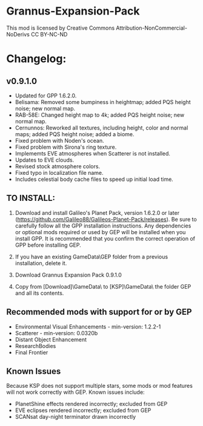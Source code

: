 ﻿
# Grannus-Expansion-Pack

This mod is licensed by Creative Commons Attribution-NonCommercial-NoDerivs
CC BY-NC-ND

# Changelog:
## v0.9.1.0
* Updated for GPP 1.6.2.0.
* Belisama: Removed some bumpiness in heightmap; added PQS height noise; new normal map.
* RAB-58E: Changed height map to 4k; added PQS height noise; new normal map.
* Cernunnos: Reworked all textures, including height, color and normal maps; added PQS height noise; added a biome.
* Fixed problem with Noden's ocean.
* Fixed problem with Sirona's ring texture.
* Implememts EVE atmospheres when Scatterer is not installed.
* Updates to EVE clouds.
* Revised stock atmosphere colors.
* Fixed typo in localization file name.
* Includes celestial body cache files to speed up initial load time.

## TO INSTALL:

1.  Download and install Galileo's Planet Pack, version 1.6.2.0 or later (https://github.com/Galileo88/Galileos-Planet-Pack/releases).  Be sure to carefully follow all the GPP installation instructions.  Any dependencies or optional mods required or used by GEP will be installed when you install GPP.  It is recommended that you confirm the correct operation of GPP before installing GEP.

2. If you have an existing GameData\GEP folder from a previous installation, delete it. 

3. Download Grannus Expansion Pack 0.9.1.0

4. Copy from [Download]\GameData\ to [KSP]\GameData\ the folder GEP and all its contents.

## Recommended mods with support for or by GEP

  * Environmental Visual Enhancements - min-version: 1.2.2-1
  * Scatterer - min-version: 0.0320b
  * Distant Object Enhancement
  * ResearchBodies
  * Final Frontier

## Known Issues

Because KSP does not support multiple stars, some mods or mod features will not work correctly with GEP.  Known issues include:

  * PlanetShine effects rendered incorrectly; excluded from GEP
  * EVE eclipses rendered incorrectly; excluded from GEP
  * SCANsat day-night terminator drawn incorrectly

